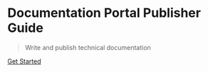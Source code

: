 # Documentation Portal Publisher Guide

> Write and publish technical documentation

[Get Started](#what-is-the-documentation-portal)
